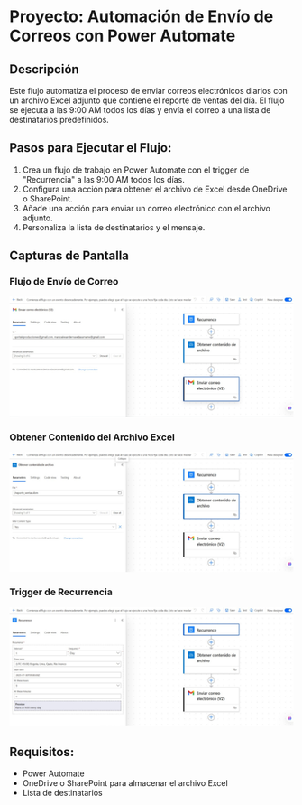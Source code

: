 # Proyecto: Automación de Envío de Correos con Power Automate

## Descripción
Este flujo automatiza el proceso de enviar correos electrónicos diarios con un archivo Excel adjunto que contiene el reporte de ventas del día. El flujo se ejecuta a las 9:00 AM todos los días y envía el correo a una lista de destinatarios predefinidos.

## Pasos para Ejecutar el Flujo:
1. Crea un flujo de trabajo en Power Automate con el trigger de "Recurrencia" a las 9:00 AM todos los días.
2. Configura una acción para obtener el archivo de Excel desde OneDrive o SharePoint.
3. Añade una acción para enviar un correo electrónico con el archivo adjunto.
4. Personaliza la lista de destinatarios y el mensaje.

## Capturas de Pantalla

### Flujo de Envío de Correo
![Enviar Correo](imagenes/Enviar_correo.jpeg)

### Obtener Contenido del Archivo Excel
![Obtener Contenido](imagenes/Obtener_contenido.jpeg)

### Trigger de Recurrencia
![Recurrencia](imagenes/Recurrence.jpeg)

## Requisitos:
- Power Automate
- OneDrive o SharePoint para almacenar el archivo Excel
- Lista de destinatarios
